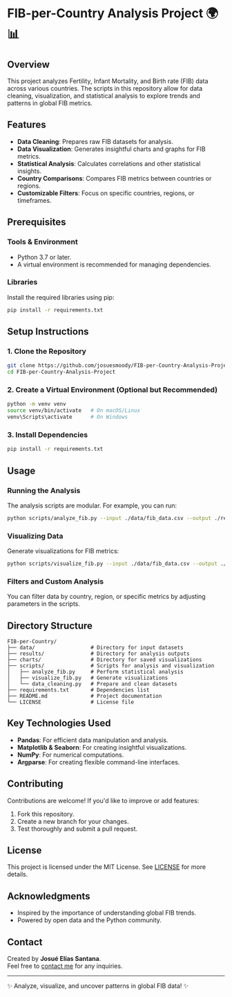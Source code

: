 
# FIB-per-Country Analysis Project 🌍📊

## Overview
This project analyzes Fertility, Infant Mortality, and Birth rate (FIB) data across various countries. 
The scripts in this repository allow for data cleaning, visualization, and statistical analysis to explore trends 
and patterns in global FIB metrics.

## Features
- **Data Cleaning**: Prepares raw FIB datasets for analysis.
- **Data Visualization**: Generates insightful charts and graphs for FIB metrics.
- **Statistical Analysis**: Calculates correlations and other statistical insights.
- **Country Comparisons**: Compares FIB metrics between countries or regions.
- **Customizable Filters**: Focus on specific countries, regions, or timeframes.

## Prerequisites

### Tools & Environment
- Python 3.7 or later.
- A virtual environment is recommended for managing dependencies.

### Libraries
Install the required libraries using pip:
```bash
pip install -r requirements.txt
```

## Setup Instructions

### 1. Clone the Repository
```bash
git clone https://github.com/josuesmoody/FIB-per-Country-Analysis-Project.git
cd FIB-per-Country-Analysis-Project
```

### 2. Create a Virtual Environment (Optional but Recommended)
```bash
python -m venv venv
source venv/bin/activate   # On macOS/Linux
venv\Scripts\activate      # On Windows
```

### 3. Install Dependencies
```bash
pip install -r requirements.txt
```

## Usage

### Running the Analysis
The analysis scripts are modular. For example, you can run:
```bash
python scripts/analyze_fib.py --input ./data/fib_data.csv --output ./results/fib_analysis_report.csv
```

### Visualizing Data
Generate visualizations for FIB metrics:
```bash
python scripts/visualize_fib.py --input ./data/fib_data.csv --output ./charts/
```

### Filters and Custom Analysis
You can filter data by country, region, or specific metrics by adjusting parameters in the scripts.

## Directory Structure
```
FIB-per-Country/
├── data/                  # Directory for input datasets
├── results/               # Directory for analysis outputs
├── charts/                # Directory for saved visualizations
├── scripts/               # Scripts for analysis and visualization
│   ├── analyze_fib.py     # Perform statistical analysis
│   ├── visualize_fib.py   # Generate visualizations
│   └── data_cleaning.py   # Prepare and clean datasets
├── requirements.txt       # Dependencies list
├── README.md              # Project documentation
└── LICENSE                # License file
```

## Key Technologies Used

- **Pandas**: For efficient data manipulation and analysis.
- **Matplotlib & Seaborn**: For creating insightful visualizations.
- **NumPy**: For numerical computations.
- **Argparse**: For creating flexible command-line interfaces.

## Contributing

Contributions are welcome! If you'd like to improve or add features:
1. Fork this repository.
2. Create a new branch for your changes.
3. Test thoroughly and submit a pull request.

## License

This project is licensed under the MIT License. See [LICENSE](LICENSE) for more details.

## Acknowledgments

- Inspired by the importance of understanding global FIB trends.
- Powered by open data and the Python community.

## Contact

Created by **Josué Elías Santana**.  
Feel free to [contact me](https://www.linkedin.com/in/josue-santana/) for any inquiries.

---
✨ Analyze, visualize, and uncover patterns in global FIB data! ✨

